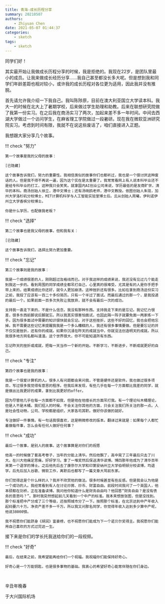```yaml
---
title: 青海-成长历程分享
summary: 20210507
authors:
    - Zhiyuan Chen
date: 2021-05-07 01:44:37
categories: 
    - sketch
tags:
    - sketch
---
```


同学们好！

其实最开始让我做成长历程分享的时候，我是拒绝的。我现在22岁，是团队里最小的成员。让我来做成长经历分享……我自己甚至都没长多大呢。但是想到我和同学们年龄差距也相对较小，或许我的成长历程对各位更为适用，因此我并没有推脱。

首先请允许我介绍一下我自己。我叫陈陟原，目前在澳大利亚国立大学读本科。我大一的时候在北大上了暑期学校，后来做过学生助理和助教。后来在联想研究院做了我第一份实习。在之后我在商汤实习了两次，加起来差不多一年时间。中间去西湖大学做过一个访问学生，在麻省理工学院做过一段暑研。现在我在微软亚洲研究院实习。考虑到时间有限，我就不在说这些废话了，咱们直接进入正题。

我想跟大家分享几个故事。

!!! check "努力"

    第一个故事是我的父母的故事：

    [已隐藏]

    这个故事告诉我们，努力的重要性。我相信类似的故事你们也都听过，我也是一个很讨厌这种废话的人。但是我不得不再说一遍，因为这个实在是太重要了。我常常看网上有人说本科毕业还不是给专科毕业的打工，这种我只会笑笑。就拿国内AI创业公司来说，学历最低的是友商旷世，清华的本科。商汤创始人徐立，港中文博士；还有汤晓鸥老师，港中文教授。依图创始人朱珑，加州大学洛杉矶分校博士，MIT计算机科学与人工智能实验室博士后。云从创始人周曦，伊利诺伊州立大学香槟分校博士。

    你是什么学历，也配做我老板？

!!! check "选择"

    第二个故事也是我父母的故事，但和我有关：

    [已隐藏]

    这个故事告诉我们，选择比努力更加重要。

!!! check "忘记"

    第三个故事则是我的故事：

    我是一个成绩很差的人，刚刚超过及格线而已。对于我这样的成绩来说，我还没有见过几个能走到我这一步的。看到周围的同学成绩全都吊打自己，心里真的很难受。尤其是有的人是你手把手带上来的，结果成绩比你还好，就令人更加崩溃。这种挫折还有很多。比如在拿到商汤这份实习之前，我投了应该有一百二十多份简历。只有一个半过了面试。而最后通过的那一个，是我投递的最后一个。如果前面一百多次失败让我放弃，就不会有最后一次的成功。

    支持我一直走下来的，不是什么信念。我没有那种东西。支持我走下来的是忘记。我记忆力很差，很多东西前脚说后脚就忘。所以我其实很害怕面试，也因此隔一阵子就要免面一两家练一下手。因为很多面试中需要的知识很快就会忘记。对于这些挫折，这些不好的回忆，我也会把他忘掉。我不需要这些记忆来提醒我我是一个多么糟糕的人，我还有很多事情要做。但是要忘记的并不仅仅是挫折，还有你的成就。如果你沉浸在昨天的成就当中，你就没法创造明天的成就。所以我很多地方网名都叫渣渣。这个世界很大，你不可能知道所有东西。

    忘记昨天的挫折或成就，把每一天当作一个新的开始。不断学习，不断进步，不断成就更好的自己。

!!! check "专注"

    第四个故事也是我的故事：

    我是一个很爱计算机的人。很多人有问题都会来问我，不管是硬件还是软件。我也做过很多项目，写过很多我觉得有意思的程序。但我后来发现，有些几乎在每一个方面都比我差的同学，就是做出比我更好的成果，拿到比我更好的offer。

    因为尽管他几乎在每一方面都不如我，但是他在他擅长的方面吊打我。有一个理论叫木桶理论，但是人不是木桶。我们招人的时候，不会关注你其他的方面，只会关注我们所关注的那一点。人是社会性动物，公司、学校都是组织，大家各司其职。做好你该做的就好。

    专注做好一件事情。有一句话我很喜欢，这是稍微修改的版本。翻译过来就是：如果每个人都忙着做每件事，怎么会有任何人做好任何事？

!!! check "成功"

    最后一个故事，是别人的故事。这个故事算是对你们的祝愿

    他高一的时候做了套高考卷子，当年的分能上清华。然后他飘了，高中晃了三年最后只去了川大。在川大他痛定思痛，好好学习。拿了一堆奖然后保送清华读博。博四那年他成为了清华百年来第一个退学的博士。之后他先后去了康奈尔大学和印第安纳州立大学伯明顿分校读博，均退学。后先后加入谷歌、微软工作，离职后也都写了一篇文章大骂前东家。

    你们觉得这是个什么样的人？我并不欣赏他的做法。很多时候甚至有些反感。但是我会认为他是一个成功的人。我经常看到有人在讨论炒房、炒币、财富自由。前段时间我问了一个英国人，他本硕都在剑桥，正在准备读博。我问他你知道什么是财务自由吗？他回答“财务自由？是没有债务的意思吗？”。那时我突然想起前几天看到一个中产的标准。我本来想放张图，但是没找到。那个标准把中产分成了三个等级，还按照城市分了一下。按照那个标准，在北京达到中产年收入起码要六十万。净资产差不多一千万。所以我又问那名同学，你觉得年收入达到多少算中产呢，他说38000镑。

    我不祝愿你们能跻身《胡润》富豪榜，也不祝愿你们能成为下一个诺贝尔奖得主。我祝愿你们能用自己喜欢的方式过完这一生。

接下来是你们的学长托我送给你们的一段视频。

!!! check "好奇"

    最后，在结束之前，我希望能再给你们一个祝福。我祝福你们能保持好奇心。

    好奇心是一个万能钥匙，也是很多事物的基础。我衷心的希望好奇心能常伴随在你们身边。

</br>

辛丑年晚春

于大兴国际机场
